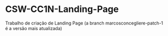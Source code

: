 # CSW-CC1N-Landing-Page
Trabalho de criação de Landing Page
 (a branch marcosconcegliere-patch-1 é a versão mais atualizada)
